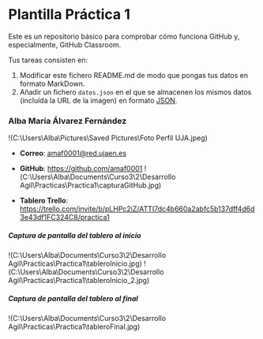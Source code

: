 # Plantilla Práctica 1
Este es un repositorio básico para comprobar cómo funciona GitHub y, especialmente, GitHub Classroom.

Tus tareas consisten en:
1) Modificar este fichero README.md de modo que pongas tus datos en formato MarkDown.
2) Añadir un fichero <code>datos.json</code> en el que se almacenen los mismos datos (incluída la URL de la imagen) en formato [JSON](https://es.wikipedia.org/wiki/JSON).

### Alba María Álvarez Fernández
!(C:\Users\Alba\Pictures\Saved Pictures\Foto Perfil UJA.jpeg)

* **Correo**: amaf0001@red.ujaen.es
* **GitHub**: https://github.com/amaf0001
!(C:\Users\Alba\Documents\Curso3\2\Desarrollo Agil\Practicas\Practica1\capturaGitHub.jpg)

* **Tablero Trello**: https://trello.com/invite/b/pLHPc2iZ/ATTI7dc4b660a2abfc5b137dff4d6d3e43df1FC324C8/practica1

##### Captura de pantalla del tablero al inicio
!(C:\Users\Alba\Documents\Curso3\2\Desarrollo Agil\Practicas\Practica1\tableroInicio.jpg)
!(C:\Users\Alba\Documents\Curso3\2\Desarrollo Agil\Practicas\Practica1\tableroInicio_2.jpg)

##### Captura de pantalla del tablero al final
!(C:\Users\Alba\Documents\Curso3\2\Desarrollo Agil\Practicas\Practica1\tableroFinal.jpg)